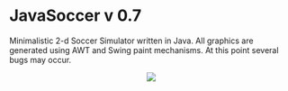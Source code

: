 # JavaSoccer v 0.7
Minimalistic 2-d Soccer Simulator written in Java. 
All graphics are generated using AWT and Swing paint mechanisms.
At this point several bugs may occur.

<p align="center">
  <img src="https://s32.postimg.org/tp92yfoc5/Untitled_2_copy.jpg"/>
</p>
